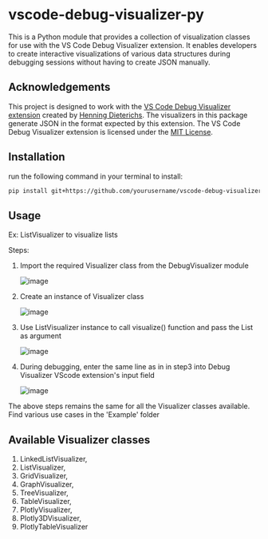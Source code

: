 # vscode-debug-visualizer-py
This is a Python module that provides a collection of visualization classes for use with the VS Code Debug Visualizer extension. It enables developers to create interactive visualizations of various data structures during debugging sessions without having to create JSON manually.


## Acknowledgements

This project is designed to work with the [VS Code Debug Visualizer extension](https://marketplace.visualstudio.com/items?itemName=hediet.debug-visualizer) created by [Henning Dieterichs](https://github.com/hediet). The visualizers in this package generate JSON in the format expected by this extension.
The VS Code Debug Visualizer extension is licensed under the [MIT License](https://github.com/hediet/vscode-debug-visualizer/blob/master/data-extraction/LICENSE.md).


## Installation
run the following command in your terminal to install:
```bash
pip install git+https://github.com/yourusername/vscode-debug-visualizer-py.git
```
## Usage

Ex: ListVisualizer to visualize lists

Steps:

1. Import the required Visualizer class from the DebugVisualizer module
   
   ![image](https://github.com/user-attachments/assets/33a91642-47df-4cd2-b01d-36bd04111b11)


2. Create an instance of Visualizer class
   
   ![image](https://github.com/user-attachments/assets/932d1a95-bc10-40a7-8ddf-932184bf6107)
   

3. Use ListVisualizer instance to call visualize() function and pass the List as argument
   
   ![image](https://github.com/user-attachments/assets/0de62db1-2050-44ef-8b84-b241fc9e712c)
   

5. During debugging, enter the same line as in in step3 into Debug Visualizer VScode extension's input field
   
   ![image](https://github.com/user-attachments/assets/d46685d0-b7c9-4b93-a3fc-742db58192fd)
   

The above steps remains the same for all the Visualizer classes available.
Find various use cases in the 'Example' folder

## Available Visualizer classes

1. LinkedListVisualizer,
2. ListVisualizer,
3. GridVisualizer,
4. GraphVisualizer,
5. TreeVisualizer,
6. TableVisualizer,
7. PlotlyVisualizer,
8. Plotly3DVisualizer,
9. PlotlyTableVisualizer


